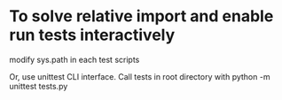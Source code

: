 To solve relative import and enable run tests interactively
==============================

modify sys.path in each test scripts

Or, use unittest CLI interface.
Call tests in root directory with python -m unittest tests.py